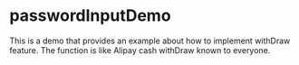 # passwordInputDemo
This is a demo that provides an example about how to implement withDraw feature.
The function is like Alipay cash withDraw known to everyone.
